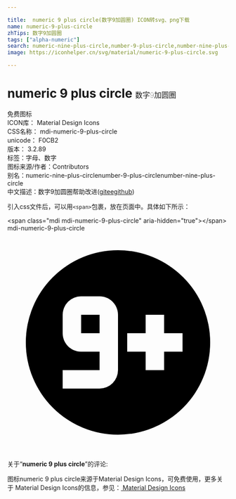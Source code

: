 ```yaml
---

title:  numeric 9 plus circle(数字9加圆圈) ICON转svg、png下载
name: numeric-9-plus-circle
zhTips: 数字9加圆圈
tags: ["alpha-numeric"]
search: numeric-nine-plus-circle,number-9-plus-circle,number-nine-plus-circle
image: https://iconhelper.cn/svg/material/numeric-9-plus-circle.svg

---
```


# numeric 9 plus circle  <small style="font-size: 60%;font-weight: 100">数字9加圆圈</small>


<div class="detail-page">
<p>
<span><span class="badge-success badge">免费图标</span> </span>
<br/>
<span>
ICON库：
<span class="badge-secondary badge">Material Design Icons</span> 
</span>
<br/>
<span>
CSS名称：
<span class="badge-secondary badge">mdi-numeric-9-plus-circle</span> 
</span>
<br/>
<span>
unicode：
<span class="badge-secondary badge">F0CB2</span> 
<copy-btn content='F0CB2' btn-title=""></copy-btn>
<copy-btn :content='String.fromCodePoint(parseInt("F0CB2", 16))' btn-title="复制U"></copy-btn>
</span>
<br/>
<span>
版本：
<span class="badge-secondary badge">3.2.89</span> 
</span><br/><span>标签：<span class="badge-light badge"><router-link to="/tags/alpha-numeric.html">字母、数字</router-link></span></span>
<br/>
<span>图标来源/作者：<span class="badge-light badge">Contributors</span></span> 
<br/>
<span>别名：<span class="badge-light badge">numeric-nine-plus-circle</span><span class="badge-light badge">number-9-plus-circle</span><span class="badge-light badge">number-nine-plus-circle</span></span><br/><span class="zh-detail">中文描述：<span class="badge-primary badge">数字9加圆圈</span><span class="help-link"><span>帮助改进</span>(<a href="https://gitee.com/liuwave/icon-helper/edit/master/json/material/numeric-9-plus-circle.json" target="_blank" rel="noopener noreferrer">gitee</a><a href="https://github.com/liuwave/icon-helper/edit/master/json/material/numeric-9-plus-circle.json" target="_blank" rel="noopener noreferrer">github</a></span>)</span><br/>
</p>
</div>
<div class="alert alert-dark">
  <i class="mdi mdi-numeric-9-plus-circle mdi-48px"></i>
  <i class="mdi mdi-numeric-9-plus-circle mdi-36px"></i>
  <i class="mdi mdi-numeric-9-plus-circle mdi-24px"></i>
  <i class="mdi mdi-numeric-9-plus-circle mdi-18px"></i>
</div>
<div>
  <p>引入css文件后，可以用<code>&lt;span&gt;</code>包裹，放在页面中。具体如下所示：    
  </p>
  <div class="alert alert-primary" style="font-size: 14px">
    &lt;span class="mdi mdi-numeric-9-plus-circle" aria-hidden="true"&gt;&lt;/span&gt;
    <copy-btn content='<span class="mdi mdi-numeric-9-plus-circle" aria-hidden="true"></span>'></copy-btn>
  </div>
  <div class="alert alert-secondary">
    <i class="mdi mdi-numeric-9-plus-circle"
    style="font-size: 24px"
    aria-hidden="true"></i> mdi-numeric-9-plus-circle
    <copy-btn content="mdi-numeric-9-plus-circle" btn-title="复制图标名称"></copy-btn>
  </div>
</div>
<div id="svg" class="svg-wrap">
<svg xmlns="http://www.w3.org/2000/svg" viewBox="0 0 24 24"><path d="M19,11H17V9H15V11H13V13H15V15H17V13H19V11M10,7H8A2,2 0 0,0 6,9V11C6,12.11 6.9,13 8,13H10V15H6V17H10A2,2 0 0,0 12,15V9C12,7.89 11.1,7 10,7M8,9H10V11H8V9M12,2A10,10 0 0,1 22,12A10,10 0 0,1 12,22A10,10 0 0,1 2,12A10,10 0 0,1 12,2Z" /></svg>
</div>
<detail full-name='mdi-numeric-9-plus-circle'></detail>
<div class="icon-detail__container">
<p>关于“<b>numeric 9 plus circle</b>”的评论:</p>
</div>
<Vssue title="关于“numeric 9 plus circle”的评论" />    
<div><p>图标numeric 9 plus circle来源于Material Design Icons，可免费使用，更多关于 Material Design Icons的信息，参见：<a target="_blank" href="https://iconhelper.cn/material.html"> Material Design Icons</a>
</p></div>
